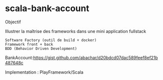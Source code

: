 # scala-bank-account

Objectif


Illustrer la maîtrise des frameworks dans une mini application fullstack

    Software Factory (outil de build + docker)
    Framework front + back
    BDD (Behavior Driven Development)
    
BankAccount:https://gist.github.com/abachar/d20bdcd07dac589feef8ef21b487648c

Implementation : PlayFramework/Scala

